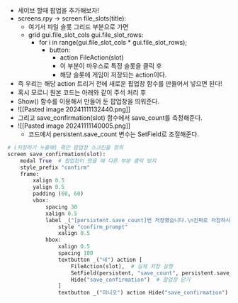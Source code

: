 - 세이브 할때 팝업을 추가해보자!
- screens.rpy -> screen file_slots(title):
	- 여기서 파일 슬롯 그리드 부분으로 가면
	- grid gui.file_slot_cols gui.file_slot_rows:
		- for i in range(gui.file_slot_cols * gui.file_slot_rows);
			- button:
				- action FileAction(slot)
				- 이 부분이 마우스로 특정 슬롯을 클릭 후
				- 해당 슬롯에 게임이 저장되는 action이다.
- 즉 우리는 해당 action 트리거 전에 새로운 팝업창 함수를 만들어서 넣으면 된다!
- 혹시 모르니 원본 코드는 아래와 같이 주석 처리 후
- Show() 함수를 이용해서 만들어 둔 팝업창을 띄워준다. 
- ![[Pasted image 20241111132440.png]]
- 그리고 save_confirmation(slot) 함수에서 save_count를 측정해준다.
- ![[Pasted image 20241111140005.png]]
	- 코드에서 persistent.save_count 변수는 SetField로 조절해준다.
```py
# (저장하기 누를때) 확인 팝업창 스크린을 정의
screen save_confirmation(slot):
    modal True  # 팝업창이 떴을 때 다른 부분 클릭 방지
    style_prefix "confirm"
    frame:
        xalign 0.5
        yalign 0.5
        padding (60, 60)
        vbox:
            spacing 30
            xalign 0.5
            label _("[persistent.save_count]번 저장했습니다.\n진짜로 저장하시겠습니까?"):
                style "confirm_prompt"
                xalign 0.5
            hbox:
                xalign 0.5
                spacing 100
                textbutton _("네") action [
                    FileAction(slot),  # 실제 저장 실행
                    SetField(persistent, "save_count", persistent.save_count + 1), # 저장 횟수 1 증가!
                    Hide("save_confirmation")  # 팝업창 닫기
                ]
                textbutton _("아니오") action Hide("save_confirmation")
```